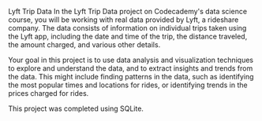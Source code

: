 Lyft Trip Data
In the Lyft Trip Data project on Codecademy's data science course, you will be working with real data provided by Lyft, a rideshare company. The data consists of information on individual trips taken using the Lyft app, including the date and time of the trip, the distance traveled, the amount charged, and various other details.

Your goal in this project is to use data analysis and visualization techniques to explore and understand the data, and to extract insights and trends from the data. This might include finding patterns in the data, such as identifying the most popular times and locations for rides, or identifying trends in the prices charged for rides. 

This project was completed using SQLite.
